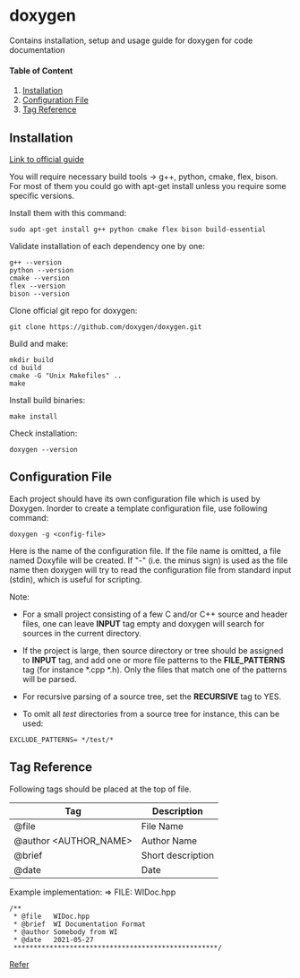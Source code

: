 # doxygen
Contains installation, setup and usage guide for doxygen for code documentation

#### Table of Content
1. [Installation](#installation)
2. [Configuration File](#configuration-file)
3. [Tag Reference](#tag-reference)

## Installation
[Link to official guide](https://doxygen.nl/download.html)

You will require necessary build tools -> g++, python, cmake, flex, bison. For most of them you could go with apt-get install unless you require some specific versions.

Install them with this command:
```
sudo apt-get install g++ python cmake flex bison build-essential
```

Validate installation of each dependency one by one:
```
g++ --version
python --version
cmake --version
flex --version
bison --version
```

Clone official git repo for doxygen:
```
git clone https://github.com/doxygen/doxygen.git
```

Build and make:
```
mkdir build
cd build
cmake -G "Unix Makefiles" ..
make
```

Install build binaries:
```
make install
```

Check installation:
```
doxygen --version
```

## Configuration File

Each project should have its own configuration file which is used by Doxygen. Inorder to create a template configuration file, use following command:
```
doxygen -g <config-file>
```
Here <config-file> is the name of the configuration file. If the file name is omitted, a file named Doxyfile will be created. If "-" (i.e. the minus sign) is used as the file name then doxygen will try to read the configuration file from standard input (stdin), which is useful for scripting.

Note:
- For a small project consisting of a few C and/or C++ source and header files, one can leave **INPUT** tag empty and doxygen will search for sources in the current directory.

- If the project is large, then source directory or tree should be assigned to **INPUT** tag, and add one or more file patterns to the **FILE_PATTERNS** tag (for instance *.cpp *.h). Only the files that match one of the patterns will be parsed.

- For recursive parsing of a source tree, set the **RECURSIVE** tag to YES.

- To omit all *test* directories from a source tree for instance, this can be used:
```
EXCLUDE_PATTERNS= */test/*
```

## Tag Reference 

Following tags should be placed at the top of file.

| Tag                   | Description       |
| --------------------- | ----------------- |
| @file <FILENAME>      | File Name         |
| @author <AUTHOR_NAME> | Author Name       |
| @brief <BRIEF>        | Short description |
| @date <DATE>          | Date              | 

Example implementation: => FILE: WIDoc.hpp
```
/**
 * @file   WIDoc.hpp
 * @brief  WI Documentation Format
 * @author Somebody from WI
 * @date   2021-05-27
 ***************************************************/
```

[Refer](https://caiorss.github.io/C-Cpp-Notes/Doxygen-documentation.html#orgdb236cd)

